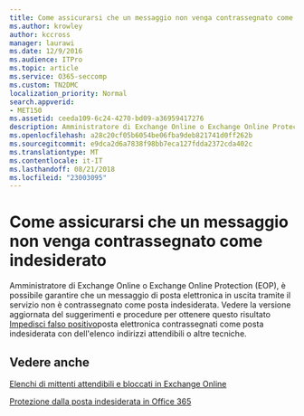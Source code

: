 ```yaml
---
title: Come assicurarsi che un messaggio non venga contrassegnato come indesiderato
ms.author: krowley
author: kccross
manager: laurawi
ms.date: 12/9/2016
ms.audience: ITPro
ms.topic: article
ms.service: O365-seccomp
ms.custom: TN2DMC
localization_priority: Normal
search.appverid:
- MET150
ms.assetid: ceeda109-6c24-4270-bd09-a36959417276
description: Amministratore di Exchange Online o Exchange Online Protection (EOP), è possibile garantire che un messaggio di posta elettronica in uscita tramite il servizio non è contrassegnato come posta indesiderata. Vedere la versione aggiornata del suggerimenti e procedure per ottenere questo risultato Impedisci falso positivo posta elettronica contrassegnati come posta indesiderata con dell'elenco indirizzi attendibili o altre tecniche.
ms.openlocfilehash: a28c20cf05b6054be06fba9deb821741d0ff262b
ms.sourcegitcommit: e9dca2d6a7838f98bb7eca127fdda2372cda402c
ms.translationtype: MT
ms.contentlocale: it-IT
ms.lasthandoff: 08/21/2018
ms.locfileid: "23003095"
---
```

# <a name="how-to-help-ensure-that-a-message-isnt-marked-as-spam"></a>Come assicurarsi che un messaggio non venga contrassegnato come indesiderato

Amministratore di Exchange Online o Exchange Online Protection (EOP), è possibile garantire che un messaggio di posta elettronica in uscita tramite il servizio non è contrassegnato come posta indesiderata. Vedere la versione aggiornata del suggerimenti e procedure per ottenere questo risultato [Impedisci falso positivo](https://go.microsoft.com/fwlink/p/?LinkID=534224)posta elettronica contrassegnati come posta indesiderata con dell'elenco indirizzi attendibili o altre tecniche. 
  
## <a name="see-also"></a>Vedere anche

[Elenchi di mittenti attendibili e bloccati in Exchange Online](safe-sender-and-blocked-sender-lists-faq.md)

[Protezione dalla posta indesiderata in Office 365](https://support.office.com/article/Office-365-Email-Anti-Spam-Protection-6a601501-a6a8-4559-b2e7-56b59c96a586)

